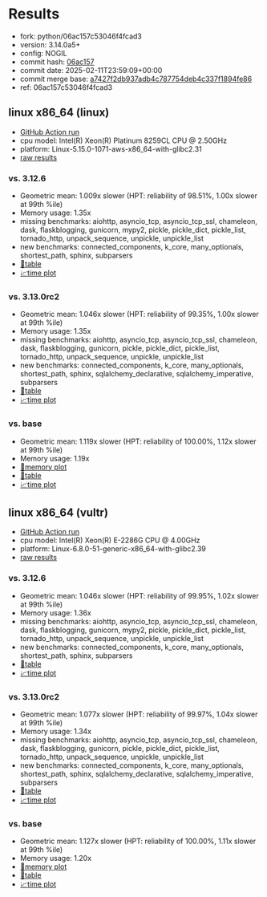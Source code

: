 # Results

- fork: python/06ac157c53046f4fcad3
- version: 3.14.0a5+
- config: NOGIL
- commit hash: [06ac157](https://github.com/python/cpython/commit/06ac157)
- commit date: 2025-02-11T23:59:09+00:00
- commit merge base: [a7427f2db937adb4c787754deb4c337f1894fe86](https://github.com/python/cpython/commit/a7427f2db937adb4c787754deb4c337f1894fe86)
- ref: 06ac157c53046f4fcad3

## linux x86_64 (linux)

- [GitHub Action run](https://github.com/facebookexperimental/free-threading-benchmarking/actions/runs/13275213571)
- cpu model: Intel(R) Xeon(R) Platinum 8259CL CPU @ 2.50GHz
- platform: Linux-5.15.0-1071-aws-x86_64-with-glibc2.31
- [raw results](bm-20250211-linux-x86_64-python-06ac157c53046f4fcad3-3.14.0a5%2B-06ac157.json)

### vs. 3.12.6

- Geometric mean: 1.009x slower (HPT: reliability of 98.51%, 1.00x slower at 99th %ile)
- Memory usage: 1.35x
- missing benchmarks: aiohttp, asyncio_tcp, asyncio_tcp_ssl, chameleon, dask, flaskblogging, gunicorn, mypy2, pickle, pickle_dict, pickle_list, tornado_http, unpack_sequence, unpickle, unpickle_list
- new benchmarks: connected_components, k_core, many_optionals, shortest_path, sphinx, subparsers
- [📄table](bm-20250211-linux-x86_64-python-06ac157c53046f4fcad3-3.14.0a5%2B-06ac157-vs-3.12.6.md)
- [📈time plot](bm-20250211-linux-x86_64-python-06ac157c53046f4fcad3-3.14.0a5%2B-06ac157-vs-3.12.6.svg)

### vs. 3.13.0rc2

- Geometric mean: 1.046x slower (HPT: reliability of 99.35%, 1.00x slower at 99th %ile)
- Memory usage: 1.35x
- missing benchmarks: aiohttp, asyncio_tcp, asyncio_tcp_ssl, chameleon, dask, flaskblogging, gunicorn, pickle, pickle_dict, pickle_list, tornado_http, unpack_sequence, unpickle, unpickle_list
- new benchmarks: connected_components, k_core, many_optionals, shortest_path, sphinx, sqlalchemy_declarative, sqlalchemy_imperative, subparsers
- [📄table](bm-20250211-linux-x86_64-python-06ac157c53046f4fcad3-3.14.0a5%2B-06ac157-vs-3.13.0rc2.md)
- [📈time plot](bm-20250211-linux-x86_64-python-06ac157c53046f4fcad3-3.14.0a5%2B-06ac157-vs-3.13.0rc2.svg)

### vs. base

- Geometric mean: 1.119x slower (HPT: reliability of 100.00%, 1.12x slower at 99th %ile)
- Memory usage: 1.19x
- [🧠memory plot](bm-20250211-linux-x86_64-python-06ac157c53046f4fcad3-3.14.0a5%2B-06ac157-vs-base-mem.svg)
- [📄table](bm-20250211-linux-x86_64-python-06ac157c53046f4fcad3-3.14.0a5%2B-06ac157-vs-base.md)
- [📈time plot](bm-20250211-linux-x86_64-python-06ac157c53046f4fcad3-3.14.0a5%2B-06ac157-vs-base.svg)

## linux x86_64 (vultr)

- [GitHub Action run](https://github.com/facebookexperimental/free-threading-benchmarking/actions/runs/13275213571)
- cpu model: Intel(R) Xeon(R) E-2286G CPU @ 4.00GHz
- platform: Linux-6.8.0-51-generic-x86_64-with-glibc2.39
- [raw results](bm-20250211-vultr-x86_64-python-06ac157c53046f4fcad3-3.14.0a5%2B-06ac157.json)

### vs. 3.12.6

- Geometric mean: 1.046x slower (HPT: reliability of 99.95%, 1.02x slower at 99th %ile)
- Memory usage: 1.36x
- missing benchmarks: aiohttp, asyncio_tcp, asyncio_tcp_ssl, chameleon, dask, flaskblogging, gunicorn, mypy2, pickle, pickle_dict, pickle_list, tornado_http, unpack_sequence, unpickle, unpickle_list
- new benchmarks: connected_components, k_core, many_optionals, shortest_path, sphinx, subparsers
- [📄table](bm-20250211-vultr-x86_64-python-06ac157c53046f4fcad3-3.14.0a5%2B-06ac157-vs-3.12.6.md)
- [📈time plot](bm-20250211-vultr-x86_64-python-06ac157c53046f4fcad3-3.14.0a5%2B-06ac157-vs-3.12.6.svg)

### vs. 3.13.0rc2

- Geometric mean: 1.077x slower (HPT: reliability of 99.97%, 1.04x slower at 99th %ile)
- Memory usage: 1.34x
- missing benchmarks: aiohttp, asyncio_tcp, asyncio_tcp_ssl, chameleon, dask, flaskblogging, gunicorn, pickle, pickle_dict, pickle_list, tornado_http, unpack_sequence, unpickle, unpickle_list
- new benchmarks: connected_components, k_core, many_optionals, shortest_path, sphinx, sqlalchemy_declarative, sqlalchemy_imperative, subparsers
- [📄table](bm-20250211-vultr-x86_64-python-06ac157c53046f4fcad3-3.14.0a5%2B-06ac157-vs-3.13.0rc2.md)
- [📈time plot](bm-20250211-vultr-x86_64-python-06ac157c53046f4fcad3-3.14.0a5%2B-06ac157-vs-3.13.0rc2.svg)

### vs. base

- Geometric mean: 1.127x slower (HPT: reliability of 100.00%, 1.11x slower at 99th %ile)
- Memory usage: 1.20x
- [🧠memory plot](bm-20250211-vultr-x86_64-python-06ac157c53046f4fcad3-3.14.0a5%2B-06ac157-vs-base-mem.svg)
- [📄table](bm-20250211-vultr-x86_64-python-06ac157c53046f4fcad3-3.14.0a5%2B-06ac157-vs-base.md)
- [📈time plot](bm-20250211-vultr-x86_64-python-06ac157c53046f4fcad3-3.14.0a5%2B-06ac157-vs-base.svg)

